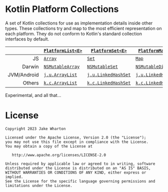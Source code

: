 # Kotlin Platform Collections

A set of Kotlin collections for use as implementation details inside other types.
These collections try and map to the most efficient representation on each platform.
They do not conform to Kotlin's standard collection interfaces by default.

|             | [`PlatformList<E>`][1] | [`PlatformSet<E>`][2]     | [`PlatformMap<K, V>`][3]   |
|------------:|------------------------|---------------------------|----------------------------|
|          JS | [`Array`][4]           | [`Set`][5]                | [`Map`][6]                 |
|      Darwin | [`NSMutableArray`][7]  | [`NSMutableSet`][8]       | [`NSMutableDictionary`][9] |
| JVM/Android | [`j.u.ArrayList`][10]  | [`j.u.LinkedHashSet`][11] | [`j.u.LinkedHashMap`][12]  |
|      Others | [`k.c.ArrayList`][13]  | [`k.c.LinkedHashSet`][14] | [`k.c.LinkedHashMap`][15]  |

 [1]: https://jakewharton.github.io/platform-collections/docs/latest/platform-collections/com.jakewharton.platformcollections/-platform-list/index.html
 [2]: https://jakewharton.github.io/platform-collections/docs/latest/platform-collections/com.jakewharton.platformcollections/-platform-set/index.html
 [3]: https://jakewharton.github.io/platform-collections/docs/latest/platform-collections/com.jakewharton.platformcollections/-platform-map/index.html
 [4]: https://developer.mozilla.org/en-US/docs/Web/JavaScript/Reference/Global_Objects/Array
 [5]: https://developer.mozilla.org/en-US/docs/Web/JavaScript/Reference/Global_Objects/Set
 [6]: https://developer.mozilla.org/en-US/docs/Web/JavaScript/Reference/Global_Objects/Map
 [7]: https://developer.apple.com/documentation/foundation/nsmutablearray
 [8]: https://developer.apple.com/documentation/foundation/nsmutableset
 [9]: https://developer.apple.com/documentation/foundation/nsmutabledictionary
 [10]: https://docs.oracle.com/javase/8/docs/api/java/util/ArrayList.html
 [11]: https://docs.oracle.com/javase/8/docs/api/java/util/LinkedHashSet.html
 [12]: https://docs.oracle.com/javase/8/docs/api/java/util/LinkedHashMap.html
 [13]: https://kotlinlang.org/api/latest/jvm/stdlib/kotlin.collections/-array-list/
 [14]: https://kotlinlang.org/api/latest/jvm/stdlib/kotlin.collections/-linked-hash-set/
 [15]: https://kotlinlang.org/api/latest/jvm/stdlib/kotlin.collections/-linked-hash-map/

Experimental, and all that...


# License

    Copyright 2023 Jake Wharton

    Licensed under the Apache License, Version 2.0 (the "License");
    you may not use this file except in compliance with the License.
    You may obtain a copy of the License at

       http://www.apache.org/licenses/LICENSE-2.0

    Unless required by applicable law or agreed to in writing, software
    distributed under the License is distributed on an "AS IS" BASIS,
    WITHOUT WARRANTIES OR CONDITIONS OF ANY KIND, either express or implied.
    See the License for the specific language governing permissions and
    limitations under the License.
